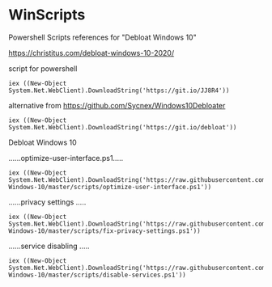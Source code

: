 # WinScripts
Powershell Scripts references for "Debloat Windows 10"

https://christitus.com/debloat-windows-10-2020/

script for powershell
```
iex ((New-Object System.Net.WebClient).DownloadString('https://git.io/JJ8R4'))
```
alternative from https://github.com/Sycnex/Windows10Debloater
```
iex ((New-Object System.Net.WebClient).DownloadString('https://git.io/debloat'))
```
Debloat Windows 10

......optimize-user-interface.ps1.....
```
iex ((New-Object System.Net.WebClient).DownloadString('https://raw.githubusercontent.com/W4RH4WK/Debloat-Windows-10/master/scripts/optimize-user-interface.ps1'))
```
......privacy settings .....
```
iex ((New-Object System.Net.WebClient).DownloadString('https://raw.githubusercontent.com/W4RH4WK/Debloat-Windows-10/master/scripts/fix-privacy-settings.ps1'))
```
......service disabling .....
```
iex ((New-Object System.Net.WebClient).DownloadString('https://raw.githubusercontent.com/W4RH4WK/Debloat-Windows-10/master/scripts/disable-services.ps1'))
```

